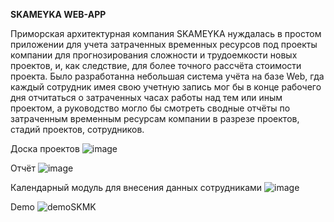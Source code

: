 **SKAMEYKA WEB-APP**

Приморская архитектурная компания SKAMEYKA нуждалась в простом приложении для учета затраченных временных ресурсов под проекты компании для прогнозирования сложности и трудоемкости новых проектов, и, как следствие, для более точного рассчёта стоимости проекта.
Было разработанна небольшая система учёта на базе Web, гда каждый сотрудник имея свою учетную запись мог бы в конце рабочего дня отчитаться о затраченных часах работы над тем или иным проектом, а руководство могло бы смотреть сводные отчёты по затраченным временным ресурсам компании в разрезе проектов, стадий проектов, сотрудников.   

Доска проектов
![image](https://github.com/artyom9912/NEDVIZH/assets/56378632/8499ee41-daf6-4065-9c80-0e9b198b194f)

Отчёт
![image](https://github.com/artyom9912/NEDVIZH/assets/56378632/f05d2146-cec4-4816-a78c-73570ade136f)

Календарный модуль для внесения данных сотрудниками
![image](https://github.com/artyom9912/NEDVIZH/assets/56378632/10ccbfaf-c306-4d97-a09c-ad42ec318964)

Demo
![demoSKMK](https://github.com/artyom9912/SKAMEYKA/assets/56378632/2640457c-65e1-4dcd-9813-1d7ba7859b4b)
